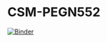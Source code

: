 # CSM-PEGN552

[![Binder](https://mybinder.org/badge_logo.svg)](https://mybinder.org/v2/gh/academic-hub/CSM-PEGN552/HEAD?labpath=Windfarm_PEGN552.ipynb)
